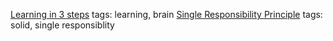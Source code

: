 [Learning in 3 steps](http://www.bitnative.com/2013/12/14/programming-your-brain-the-art-of-learning-in-three-steps/)
tags: learning, brain
[Single Responsibility Principle](http://net.tutsplus.com/tutorials/php/solid-part-1-the-single-responsibility-principle/)
tags: solid, single responsiblity
